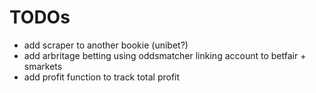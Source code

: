 # TODOs

- add scraper to another bookie (unibet?)
- add arbritage betting using oddsmatcher linking account to betfair + smarkets
- add profit function to track total profit
